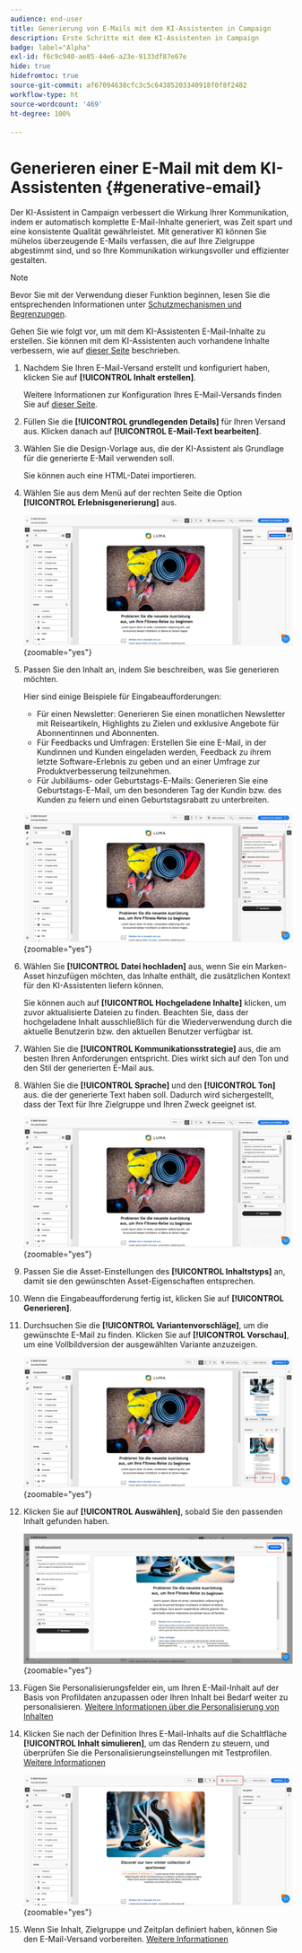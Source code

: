 ```yaml
---
audience: end-user
title: Generierung von E-Mails mit dem KI-Assistenten in Campaign
description: Erste Schritte mit dem KI-Assistenten in Campaign
badge: label="Alpha"
exl-id: f6c9c940-ae85-44e6-a23e-9133df87e67e
hide: true
hidefromtoc: true
source-git-commit: af67094638cfc3c5c64385203340918f0f8f2482
workflow-type: ht
source-wordcount: '469'
ht-degree: 100%

---
```


# Generieren einer E-Mail mit dem KI-Assistenten {#generative-email}

Der KI-Assistent in Campaign verbessert die Wirkung Ihrer Kommunikation, indem er automatisch komplette E-Mail-Inhalte generiert, was Zeit spart und eine konsistente Qualität gewährleistet. Mit generativer KI können Sie mühelos überzeugende E-Mails verfassen, die auf Ihre Zielgruppe abgestimmt sind, und so Ihre Kommunikation wirkungsvoller und effizienter gestalten.

>[!NOTE]
>
>Bevor Sie mit der Verwendung dieser Funktion beginnen, lesen Sie die entsprechenden Informationen unter [Schutzmechanismen und Begrenzungen](generative-gs.md#guardrails-and-limitations).


Gehen Sie wie folgt vor, um mit dem KI-Assistenten E-Mail-Inhalte zu erstellen. Sie können mit dem KI-Assistenten auch vorhandene Inhalte verbessern, wie auf [dieser Seite](generative-content.md) beschrieben.

1. Nachdem Sie Ihren E-Mail-Versand erstellt und konfiguriert haben, klicken Sie auf **[!UICONTROL Inhalt erstellen]**.

   Weitere Informationen zur Konfiguration Ihres E-Mail-Versands finden Sie auf [dieser Seite](../email/create-email-content.md).

1. Füllen Sie die **[!UICONTROL grundlegenden Details]** für Ihren Versand aus. Klicken danach auf **[!UICONTROL E-Mail-Text bearbeiten]**.

1. Wählen Sie die Design-Vorlage aus, die der KI-Assistent als Grundlage für die generierte E-Mail verwenden soll.

   Sie können auch eine HTML-Datei importieren.

1. Wählen Sie aus dem Menü auf der rechten Seite die Option **[!UICONTROL Erlebnisgenerierung]** aus.

   ![](assets/email-genai-1.png){zoomable=&quot;yes&quot;}

1. Passen Sie den Inhalt an, indem Sie beschreiben, was Sie generieren möchten.

   Hier sind einige Beispiele für Eingabeaufforderungen:

   * Für einen Newsletter: Generieren Sie einen monatlichen Newsletter mit Reiseartikeln, Highlights zu Zielen und exklusive Angebote für Abonnentinnen und Abonnenten.
   * Für Feedbacks und Umfragen: Erstellen Sie eine E-Mail, in der Kundinnen und Kunden eingeladen werden, Feedback zu ihrem letzte Software-Erlebnis zu geben und an einer Umfrage zur Produktverbesserung teilzunehmen.
   * Für Jubiläums- oder Geburtstags-E-Mails: Generieren Sie eine Geburtstags-E-Mail, um den besonderen Tag der Kundin bzw. des Kunden zu feiern und einen Geburtstagsrabatt zu unterbreiten.

   ![](assets/email-genai-2.png){zoomable=&quot;yes&quot;}

1. Wählen Sie **[!UICONTROL Datei hochladen]** aus, wenn Sie ein Marken-Asset hinzufügen möchten, das Inhalte enthält, die zusätzlichen Kontext für den KI-Assistenten liefern können.

   Sie können auch auf **[!UICONTROL Hochgeladene Inhalte]** klicken, um zuvor aktualisierte Dateien zu finden. Beachten Sie, dass der hochgeladene Inhalt ausschließlich für die Wiederverwendung durch die aktuelle Benutzerin bzw. den aktuellen Benutzer verfügbar ist.

1. Wählen Sie die **[!UICONTROL Kommunikationsstrategie]** aus, die am besten Ihren Anforderungen entspricht. Dies wirkt sich auf den Ton und den Stil der generierten E-Mail aus.

1. Wählen Sie die **[!UICONTROL Sprache]** und den **[!UICONTROL Ton]** aus. die der generierte Text haben soll. Dadurch wird sichergestellt, dass der Text für Ihre Zielgruppe und Ihren Zweck geeignet ist.

   ![](assets/email-genai-3.png){zoomable=&quot;yes&quot;}

1. Passen Sie die Asset-Einstellungen des **[!UICONTROL Inhaltstyps]** an, damit sie den gewünschten Asset-Eigenschaften entsprechen.

1. Wenn die Eingabeaufforderung fertig ist, klicken Sie auf **[!UICONTROL Generieren]**.

1. Durchsuchen Sie die **[!UICONTROL Variantenvorschläge]**, um die gewünschte E-Mail zu finden. Klicken Sie auf **[!UICONTROL Vorschau]**, um eine Vollbildversion der ausgewählten Variante anzuzeigen.

   ![](assets/email-genai-4.png){zoomable=&quot;yes&quot;}

1. Klicken Sie auf **[!UICONTROL Auswählen]**, sobald Sie den passenden Inhalt gefunden haben.

   ![](assets/email-genai-5.png){zoomable=&quot;yes&quot;}

1. Fügen Sie Personalisierungsfelder ein, um Ihren E-Mail-Inhalt auf der Basis von Profildaten anzupassen oder Ihren Inhalt bei Bedarf weiter zu personalisieren. [Weitere Informationen über die Personalisierung von Inhalten](../personalization/personalize.md)

1. Klicken Sie nach der Definition Ihres E-Mail-Inhalts auf die Schaltfläche **[!UICONTROL Inhalt simulieren]**, um das Rendern zu steuern, und überprüfen Sie die Personalisierungseinstellungen mit Testprofilen. [Weitere Informationen](../preview-test/preview-content.md)

   ![](assets/email-genai-6.png){zoomable=&quot;yes&quot;}

1. Wenn Sie Inhalt, Zielgruppe und Zeitplan definiert haben, können Sie den E-Mail-Versand vorbereiten. [Weitere Informationen](../monitor/prepare-send.md)
